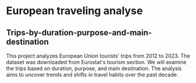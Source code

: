 # European traveling analyse



## Trips-by-duration-purpose-and-main-destination
This project analyzes European Union tourists' trips from 2012 to 2023. The dataset was downloaded from Eurostat's tourism section. We will examine the trips based on duration, purpose, and main destination. The analysis aims to uncover trends and shifts in travel habits over the past decade.

